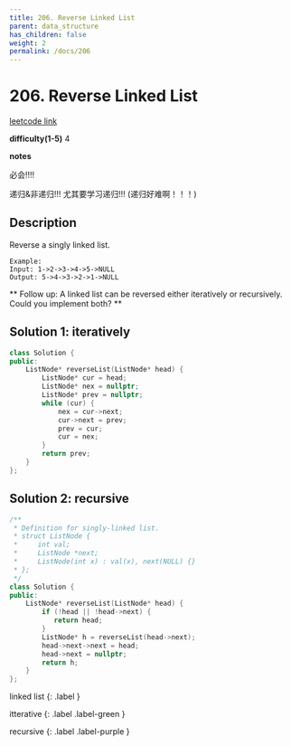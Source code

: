 ```yaml
---
title: 206. Reverse Linked List 
parent: data_structure
has_children: false
weight: 2
permalink: /docs/206
---
```

# 206. Reverse Linked List 
[leetcode link](https://leetcode.com/problems/reverse-linked-list/)

**difficulty(1-5)** 
4

**notes**   

必会!!!!

递归&非递归!!!
尤其要学习递归!!! (递归好难啊！！！)

## Description
Reverse a singly linked list.
```
Example:
Input: 1->2->3->4->5->NULL
Output: 5->4->3->2->1->NULL
```
**
Follow up:
A linked list can be reversed either iteratively or recursively. Could you implement both?
**

## Solution 1: iteratively
```c++
class Solution {
public:
    ListNode* reverseList(ListNode* head) {
        ListNode* cur = head;
        ListNode* nex = nullptr;
        ListNode* prev = nullptr;
        while (cur) {
            nex = cur->next;
            cur->next = prev;
            prev = cur;
            cur = nex;
        }
        return prev;
    }
};
```

## Solution 2: recursive
```c++
/**
 * Definition for singly-linked list.
 * struct ListNode {
 *     int val;
 *     ListNode *next;
 *     ListNode(int x) : val(x), next(NULL) {}
 * };
 */
class Solution {
public:
    ListNode* reverseList(ListNode* head) {
        if (!head || !head->next) {
           return head;
        }
        ListNode* h = reverseList(head->next);
        head->next->next = head;
        head->next = nullptr;
        return h;
    }
};
```


linked list
{: .label }

itterative
{: .label .label-green }

recursive
{: .label .label-purple }